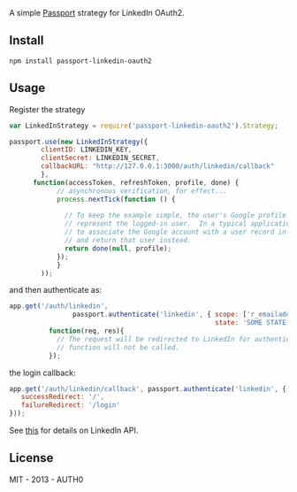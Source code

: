 A simple [Passport](http://passportjs.org/) strategy for LinkedIn OAuth2.

## Install

	npm install passport-linkedin-oauth2

## Usage

Register the strategy

~~~javascript
var LinkedInStrategy = require('passport-linkedin-oauth2').Strategy;

passport.use(new LinkedInStrategy({
    	clientID: LINKEDIN_KEY,
    	clientSecret: LINKEDIN_SECRET,
    	callbackURL: "http://127.0.0.1:3000/auth/linkedin/callback"
  		},
	  function(accessToken, refreshToken, profile, done) {
	    	// asynchronous verification, for effect...
		    process.nextTick(function () {
		      
		      // To keep the example simple, the user's Google profile is returned to
		      // represent the logged-in user.  In a typical application, you would want
		      // to associate the Google account with a user record in your database,
		      // and return that user instead.
		      return done(null, profile);
		    });
	  		}
		));
~~~

and then authenticate as:

~~~javascript
app.get('/auth/linkedin',
                passport.authenticate('linkedin', { scope: ['r_emailaddress', 'r_basicprofile'],
                                                    state: 'SOME STATE'  }),
		  function(req, res){
		    // The request will be redirected to LinkedIn for authentication, so this
		    // function will not be called.
		  });

~~~

the login callback:

~~~javascript
app.get('/auth/linkedin/callback', passport.authenticate('linkedin', { 
   successRedirect: '/',
   failureRedirect: '/login' 
}));
~~~

See [this](http://developer.linkedin.com/) for details on LinkedIn API.

## License

MIT - 2013 - AUTH0
